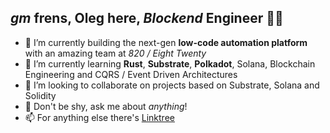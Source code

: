 ## *gm* frens, Oleg here, *Blockend* Engineer 🦍🫡

- 🔭 I’m currently building the next-gen **low-code automation platform** with an amazing team at *820 / Eight Twenty*
- 🌱 I’m currently learning **Rust**, **Substrate**, **Polkadot**, Solana, Blockchain Engineering and CQRS / Event Driven Architectures
- 👯 I’m looking to collaborate on projects based on Substrate, Solana and Solidity
- 💬 Don't be shy, ask me about *anything*!
- 📫 For anything else there's [Linktree](https://linktr.ee/lgnk)
